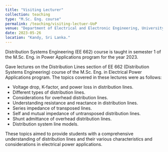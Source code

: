 ```yaml
---
title: "Visiting Lecturer"
collection: teaching
type: "M.Sc. Eng. course"
permalink: /teaching/visiting-lectuer-UoP
venue: "Department of Electrical and Electronic Engineering, University of Peradeniya"
date: 2023-05-26
location: "Kandy, Sri Lanka."
---
```


Distribution Systems Engineering (EE 662) course is taught in semester 1 of the M.Sc. Eng. in Power Applications program for the year 2023.

Gave lectures on the Distribution Lines section of EE 662 (Distribution Systems Engineering) course of the M.Sc. Eng. in Electrical Power Applications program. The topics covered in these lectures were as follows:

- Voltage drop, K-factor, and power loss in distribution lines.
- Different types of distribution lines.
- Considerations for overhead distribution lines.
- Understanding resistance and reactance in distribution lines.
- Series impedance of transposed lines.
- Self and mutual impedance of untransposed distribution lines.
- Shunt admittance of overhead distribution lines.
- Distribution system line models.

These topics aimed to provide students with a comprehensive understanding of distribution lines and their various characteristics and considerations in electrical power applications.